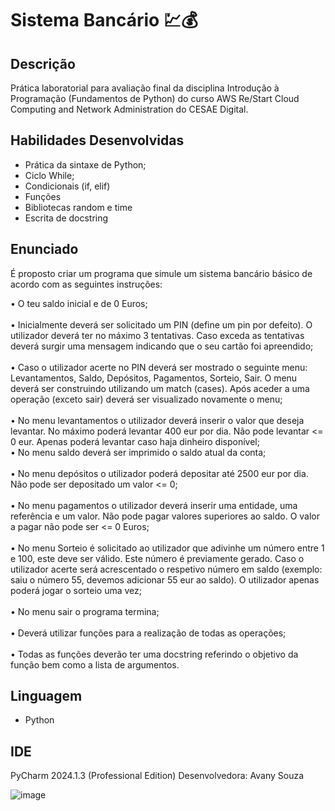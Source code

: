 # Sistema Bancário 💹💰

## Descrição
Prática laboratorial para avaliação final da disciplina Introdução à Programação (Fundamentos de Python) do curso AWS Re/Start Cloud Computing and Network Administration do CESAE Digital.

## Habilidades Desenvolvidas

* Prática da sintaxe de Python;
* Ciclo While;
* Condicionais (if, elif)
* Funções
* Bibliotecas random e time
* Escrita de docstring

## Enunciado

É proposto criar um programa que simule um sistema bancário básico de acordo com as seguintes instruções:

• O teu saldo inicial e de 0 Euros; <br>
<br>
• Inicialmente deverá ser solicitado um PIN (define um pin por defeito). O utilizador deverá ter no máximo 3 tentativas. Caso exceda as tentativas deverá surgir uma mensagem indicando que o seu cartão foi apreendido;<br>
<br>
• Caso o utilizador acerte no PIN deverá ser mostrado o seguinte menu: Levantamentos, Saldo, Depósitos, Pagamentos, Sorteio, Sair. O menu deverá ser construindo utilizando um match (cases). Após aceder a uma
operação (exceto sair) deverá ser visualizado novamente o menu;<br>
<br>
• No menu levantamentos o utilizador deverá inserir o valor que deseja levantar. No máximo poderá levantar 400 eur por dia. Não pode levantar <= 0 eur. Apenas poderá levantar caso haja dinheiro disponível;
<br>
• No menu saldo deverá ser imprimido o saldo atual da conta;<br>
<br>
• No menu depósitos o utilizador poderá depositar até 2500 eur por dia. Não pode ser depositado um valor <= 0;<br>
<br>
• No menu pagamentos o utilizador deverá inserir uma entidade, uma referência e um valor. Não pode pagar valores superiores ao saldo. O valor a pagar não pode ser <= 0 Euros;<br>
<br>
• No menu Sorteio é solicitado ao utilizador que adivinhe um número entre 1 e 100, este deve ser válido. Este número é previamente gerado. Caso o utilizador acerte será acrescentado o respetivo número em saldo
(exemplo: saiu o número 55, devemos adicionar 55 eur ao saldo). O utilizador apenas poderá jogar o sorteio uma vez;<br>
<br>
• No menu sair o programa termina;<br>
<br>
• Deverá utilizar funções para a realização de todas as operações;<br>
<br>
• Todas as funções deverão ter uma docstring referindo o objetivo da função bem como a lista de argumentos.<br>
  

## Linguagem 
* Python

## IDE
PyCharm 2024.1.3 (Professional Edition)
Desenvolvedora: Avany Souza

![image](https://github.com/user-attachments/assets/ed6ba8b1-d88e-4d16-bacf-1ff49f21d688)
